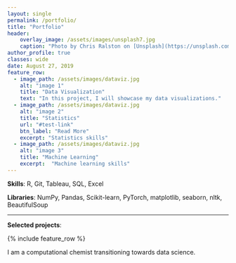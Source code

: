 ```yaml
---
layout: single
permalink: /portfolio/
title: "Portfolio"
header:
    overlay_image: /assets/images/unsplash7.jpg
    caption: "Photo by Chris Ralston on [Unsplash](https://unsplash.com/)"
author_profile: true
classes: wide
date: August 27, 2019
feature_row:
  - image_path: /assets/images/dataviz.jpg
    alt: "image 1"
    title: "Data Visualization"
    text: "In this project, I will showcase my data visualizations."
  - image_path: /assets/images/dataviz.jpg
    alt: "image 2"
    title: "Statistics"
    url: "#test-link"
    btn_label: "Read More"
    excerpt: "Statistics skills"
  - image_path: /assets/images/dataviz.jpg
    alt: "image 3"
    title: "Machine Learning"
    excerpt:  "Machine learning skills"
---
```


**Skills**: R, Git, Tableau, SQL, Excel

**Libraries**: NumPy, Pandas, Scikit-learn, PyTorch, matplotlib, seaborn, nltk, BeautifulSoup

----------------------------------------------------------
**Selected projects**:

{% include feature_row %}

I am a computational chemist transitioning towards data science. 
